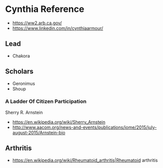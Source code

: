# Cynthia Reference

* https://ww2.arb.ca.gov/
* https://www.linkedin.com/in/cynthiaarmour/

## Lead

* Chakora


## Scholars

* Geronimus
* Shoup

### A Ladder Of Citizen Participation

Sherry R. Arnstein

* https://en.wikipedia.org/wiki/Sherry_Arnstein
* http://www.aacom.org/news-and-events/publications/iome/2015/july-august-2015/Arnstein-bio


## Arthritis

* https://en.wikipedia.org/wiki/Rheumatoid_arthritis|Rheumatoid arthritis
